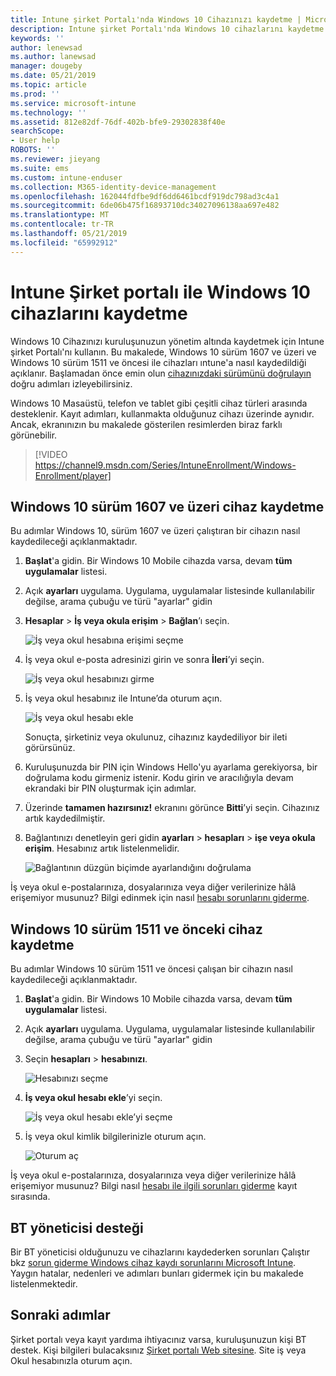 ```yaml
---
title: Intune şirket Portalı'nda Windows 10 Cihazınızı kaydetme | Microsoft Docs
description: Intune şirket Portalı'nda Windows 10 cihazlarını kaydetme adımları
keywords: ''
author: lenewsad
ms.author: lanewsad
manager: dougeby
ms.date: 05/21/2019
ms.topic: article
ms.prod: ''
ms.service: microsoft-intune
ms.technology: ''
ms.assetid: 812e82df-76df-402b-bfe9-29302838f40e
searchScope:
- User help
ROBOTS: ''
ms.reviewer: jieyang
ms.suite: ems
ms.custom: intune-enduser
ms.collection: M365-identity-device-management
ms.openlocfilehash: 162044fdfbe9df6dd6461bcdf919dc798ad3c4a1
ms.sourcegitcommit: 6de06b475f16893710dc34027096138aa697e482
ms.translationtype: MT
ms.contentlocale: tr-TR
ms.lasthandoff: 05/21/2019
ms.locfileid: "65992912"
---
```

# <a name="enroll-windows-10-devices-with-intune-company-portal"></a>Intune Şirket portalı ile Windows 10 cihazlarını kaydetme

Windows 10 Cihazınızı kuruluşunuzun yönetim altında kaydetmek için Intune şirket Portalı'nı kullanın. Bu makalede, Windows 10 sürüm 1607 ve üzeri ve Windows 10 sürüm 1511 ve öncesi ile cihazları ıntune'a nasıl kaydedildiği açıklanır. Başlamadan önce emin olun [cihazınızdaki sürümünü doğrulayın](windows-enrollment-company-portal.md#find-windows-10-version-number) doğru adımları izleyebilirsiniz.  

Windows 10 Masaüstü, telefon ve tablet gibi çeşitli cihaz türleri arasında desteklenir. Kayıt adımları, kullanmakta olduğunuz cihazı üzerinde aynıdır. Ancak, ekranınızın bu makalede gösterilen resimlerden biraz farklı görünebilir.  

> [!VIDEO https://channel9.msdn.com/Series/IntuneEnrollment/Windows-Enrollment/player]  

## <a name="enroll-windows-10-version-1607-and-later-device"></a>Windows 10 sürüm 1607 ve üzeri cihaz kaydetme 
Bu adımlar Windows 10, sürüm 1607 ve üzeri çalıştıran bir cihazın nasıl kaydedileceği açıklanmaktadır.  

1. **Başlat**'a gidin. Bir Windows 10 Mobile cihazda varsa, devam **tüm uygulamalar** listesi.

2. Açık **ayarları** uygulama. Uygulama, uygulamalar listesinde kullanılabilir değilse, arama çubuğu ve türü "ayarlar" gidin

3. **Hesaplar** > **İş veya okula erişim** > **Bağlan**’ı seçin.  


    ![İş veya okul hesabına erişimi seçme](./media/w10-enroll-rs1-connect-to-work-or-school.png)  

4. İş veya okul e-posta adresinizi girin ve sonra **İleri**’yi seçin.  


   ![İş veya okul hesabınızı girme](./media/w10-enroll-rs1-set-up-work-or-school-account.png)  

5. İş veya okul hesabınız ile Intune’da oturum açın.  


    ![İş veya okul hesabı ekle](./media/w10-enroll-rs1-enter-your-credentials.png)  

    Sonuçta, şirketiniz veya okulunuz, cihazınız kaydediliyor bir ileti görürsünüz.

6. Kuruluşunuzda bir PIN için Windows Hello'yu ayarlama gerekiyorsa, bir doğrulama kodu girmeniz istenir. Kodu girin ve aracılığıyla devam ekrandaki bir PIN oluşturmak için adımlar.  

7. Üzerinde **tamamen hazırsınız!** ekranını görünce **Bitti**’yi seçin. Cihazınız artık kaydedilmiştir.  

8. Bağlantınızı denetleyin geri gidin **ayarları** > **hesapları** > **işe veya okula erişim**.  Hesabınız artık listelenmelidir.  


    ![Bağlantının düzgün biçimde ayarlandığını doğrulama](./media/w10-enroll-rs1-validate-successful-enrollment.png)  

İş veya okul e-postalarınıza, dosyalarınıza veya diğer verilerinize hâlâ erişemiyor musunuz? Bilgi edinmek için nasıl [hesabı sorunlarını giderme](troubleshoot-your-windows-10-device-windows.md#troubleshooting-steps-to-follow-if-you-see-access-work-or-school).  

## <a name="enroll-windows-10-version-1511-and-earlier-device"></a>Windows 10 sürüm 1511 ve önceki cihaz kaydetme  
Bu adımlar Windows 10 sürüm 1511 ve öncesi çalışan bir cihazın nasıl kaydedileceği açıklanmaktadır.  

1. **Başlat**'a gidin. Bir Windows 10 Mobile cihazda varsa, devam **tüm uygulamalar** listesi.

2. Açık **ayarları** uygulama. Uygulama, uygulamalar listesinde kullanılabilir değilse, arama çubuğu ve türü "ayarlar" gidin

3. Seçin **hesapları** > **hesabınızı**.  


    ![Hesabınızı seçme](./media/W10-enroll-2-accounts-your-account.png)  

5. **İş veya okul hesabı ekle**’yi seçin.  


    ![İş veya okul hesabı ekle’yi seçme](./media/w10-enroll-3-add-work-school-acct.png)  

6. İş veya okul kimlik bilgilerinizle oturum açın.  


    ![Oturum aç](./media/W10-enroll-4-sign-in.png)  

İş veya okul e-postalarınıza, dosyalarınıza veya diğer verilerinize hâlâ erişemiyor musunuz? Bilgi nasıl [hesabı ile ilgili sorunları giderme](troubleshoot-your-windows-10-device-windows.md#troubleshooting-steps-to-follow-if-you-see-your-account) kayıt sırasında.  

## <a name="it-administrator-support"></a>BT yöneticisi desteği   

Bir BT yöneticisi olduğunuzu ve cihazlarını kaydederken sorunları Çalıştır bkz [sorun giderme Windows cihaz kaydı sorunlarını Microsoft Intune](https://support.microsoft.com/help/4469913). Yaygın hatalar, nedenleri ve adımları bunları gidermek için bu makalede listelenmektedir. 

## <a name="next-steps"></a>Sonraki adımlar  
Şirket portalı veya kayıt yardıma ihtiyacınız varsa, kuruluşunuzun kişi BT destek. Kişi bilgileri bulacaksınız [Şirket portalı Web sitesine](https://go.microsoft.com/fwlink/?linkid=2010980). Site iş veya Okul hesabınızla oturum açın.  

 

